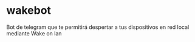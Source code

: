 # wakebot
Bot de telegram que te permitirá despertar a tus dispositivos en red local mediante Wake on lan
